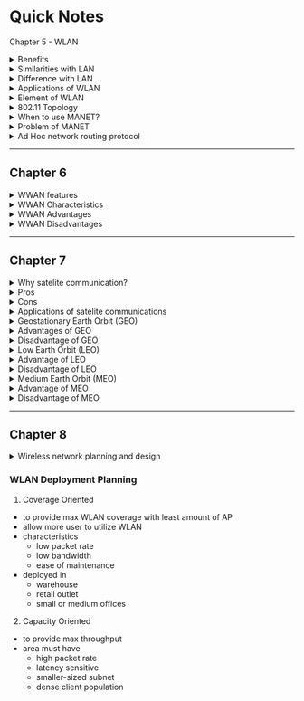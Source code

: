 # Quick Notes

Chapter 5 - WLAN

<details>

<summary>Benefits</summary>

* Extended reach
* Device flexibility
* Easier installation and management
* Scability
* Network Management

</details>

<details>

<summary>Similarities with LAN</summary>

* LAN with limited geographic coverage
* multitple stations (48-bit MAC Address)
* shared transmission medium
* CSMA-based Medium Access Control protocol
* comparable data rates

</details>

<details>

<summary>Difference with LAN</summary>

* wireless
* mobile stations
* half-duplex
* hidden node
* CSMA/CA
* multiple data transmission rate

</details>

<details>

<summary>Applications of WLAN</summary>

* LAN extension
* Cross building interconnect
* Nomadic access
* Ad Hoc network

</details>

<details>

<summary>Element of WLAN</summary>

* AP
* Wifi cards
* Safeguards

</details>

<details>

<summary>802.11 Topology</summary>

* Basic Service Set (BSS)
* Extended Service Set (ESS)
* Independent Basic Service Set (IBSS)
* Mesh Basic Service Set (MBSS)

</details>

<details>

<summary>When to use MANET?</summary>

* No infra available
* too expensive to set up
* no time to set up

</details>

<details>

<summary>Problem of MANET</summary>

* Lack centreal entity
* Limited range of wireless communication
* Mobility of participants
* Battery-operated entities

</details>

<details>

<summary>Ad Hoc network routing protocol</summary>

* Table Driven Protocols
  * require each node to maintain one or more tables to store routing info
* On Demand Protocols
  * flooding the network with Route Request packets
* Hybrid Protocols
  * combine proactive and reactive protocols

</details>

***

## Chapter 6

<details>

<summary>WWAN features</summary>

* faster speed
* IEEE 802.16 standard
* more distance, less throughput
* covers wide geographical area
* uses celullar network

</details>

<details>

<summary>WWAN Characteristics</summary>

* reduced transmission speed
* wireless
* best security because 128-bit encryption

</details>

<details>

<summary>WWAN Advantages</summary>

* fewer signal problems
* cost effective
* flexible
* quick deployment
* global wireless coverage

</details>

<details>

<summary>WWAN Disadvantages</summary>

* replacement of lost WWAN may be costly
* connection interruption is high
* limited due to mobile device
* can be interuppted by external agents like bad climate

</details>

***

## Chapter 7

<details>

<summary>Why satelite communication?</summary>

* greater distance coverage
* directly connect points seperated by 1000's of miles
* reached from ground facilities that move
* adapt easily to changing requirement

</details>

<details>

<summary>Pros</summary>

* more coverage area
* transmission cost is independent of coverage area
* more bandwidth and broadcasting possibilities

</details>

<details>

<summary>Cons</summary>

* launching satelites is costly
* propagation delay increase
* difficult to repair
* congestion of frequencies

</details>

<details>

<summary>Applications of satelite communications</summary>

* radio broadcasting
* tv broadcasting
* GPS applications
* remote sensing
* weather condition monitoring

</details>

<details>

<summary>Geostationary Earth Orbit (GEO)</summary>

* 35863 km above earth surface
* same speed as earth rotates

</details>

<details>

<summary>Advantages of GEO</summary>

* large coverage area
* 24 hours view of particular area
* ideal for multipoint applications

</details>

<details>

<summary>Disadvantage of GEO</summary>

* weak signal and time delay
* difficulty broadcasting signals to near polar regions

</details>

<details>

<summary>Low Earth Orbit (LEO)</summary>

* 500-1500 km above earth
* don's stay in fixed position

</details>

<details>

<summary>Advantage of LEO</summary>

* better signal strength
* less time delay

</details>

<details>

<summary>Disadvantage of LEO</summary>

* a network for it might be costly
* atmospheric drag effect LEO satelites

</details>

<details>

<summary>Medium Earth Orbit (MEO)</summary>

* 8000-18000 km above earth
* visible for longer period than LEO

</details>

<details>

<summary>Advantage of MEO</summary>

* longer duration of visibility

</details>

<details>

<summary>Disadvantage of MEO</summary>

* longer time delay
* weaker signal

</details>

***

## Chapter 8

<details>

<summary>Wireless network planning and design</summary>

1. Coverage
2. Capacity
3. Applications
4. Security
5. Simplicity
6. Redundancy
7. Site Survey

</details>

### WLAN Deployment Planning

1. Coverage Oriented

* to provide max WLAN coverage with least amount of AP
* allow more user to utilize WLAN
* characteristics
  * low packet rate
  * low bandwidth
  * ease of maintenance
* deployed in
  * warehouse
  * retail outlet
  * small or medium offices

2. Capacity Oriented

* to provide max throughput
* area must have
  * high packet rate
  * latency sensitive
  * smaller-sized subnet
  * dense client population



